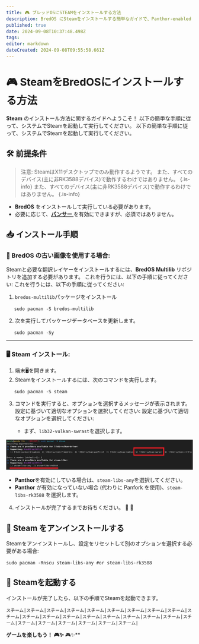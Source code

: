 ```yaml
---
title: 🎮 ブレッドOSにSTEAMをインストールする方法
description: BredOS にSteamをインストールする簡単なガイドで、Panthor-enabled と、Panthor以外の両方の設定をステップバイステップで説明します。
published: true
date: 2024-09-08T10:37:48.498Z
tags:
editor: markdown
dateCreated: 2024-09-08T09:55:58.661Z
---
```


# 🎮 SteamをBredOSにインストールする方法

**Steam** のインストール方法に関するガイドへようこそ！ 以下の簡単な手順に従って、システムでSteamを起動して実行してください。 以下の簡単な手順に従って、システムでSteamを起動して実行してください。

## 🛠️ 前提条件

> 注意: SteamはX11デスクトップでのみ動作するようです。 また、すべてのデバイス(主に非RK3588デバイス)で動作するわけではありません。
> {.is-info} また、すべてのデバイス(主に非RK3588デバイス)で動作するわけではありません。
> {.is-info}

- **BredOS** をインストールして実行している必要があります。
- 必要に応じて、[**パンサー** ](/ja/how-to/how-to-setup-panthor) を有効にできますが、必須ではありません。

## 📥 インストール手順

### 🔄 BredOS の古い画像を使用する場合:

Steamと必要な翻訳レイヤーをインストールするには、**BredOS Multilib** リポジトリを追加する必要があります。 これを行うには、以下の手順に従ってください: これを行うには、以下の手順に従ってください:

1. `bredos-multilib`パッケージをインストール

```
   sudo pacman -S bredos-multilib
```

2. 次を実行してパッケージデータベースを更新します。

```
   sudo pacman -Sy
```

---

### 🖥️ Steam インストール:

1. 端末🖥️を開きます。
2. Steamをインストールするには、次のコマンドを実行します。

```
   sudo pacman -S steam
```

3. コマンドを実行すると、オプションを選択するメッセージが表示されます。 設定に基づいて適切なオプションを選択してください: 設定に基づいて適切なオプションを選択してください:

   - まず、`lib32-vulkan-swrast`を選択します。

![steam_libs_selection.png](/steam_libs_selection.png)

- **Panthor**を有効にしている場合は、`steam-libs-any`を選択してください。
- **Panthor** が有効になっていない場合 (代わりに Panfork を使用)、`steam-libs-rk3588` を選択します。

4. インストールが完了するまでお待ちください。 🎉 🎉

## 🔄 Steam をアンインストールする

Steamをアンインストールし、設定をリセットして別のオプションを選択する必要がある場合:

```
sudo pacman -Rnscu steam-libs-any #or steam-libs-rk3588
```

## 🚀 Steamを起動する

インストールが完了したら、以下の手順でSteamを起動できます。

```
スチーム|スチーム|スチーム|スチーム|スチーム|スチーム|スチーム|スチーム|スチーム|スチーム|スチーム|スチーム|スチーム|スチーム|スチーム|スチーム|スチーム|スチーム|スチーム|スチーム|スチーム|スチーム|スチーム|スチーム|スチーム|
```

**ゲームを楽しもう！ 🎮✨** 🎮✨\*\*

